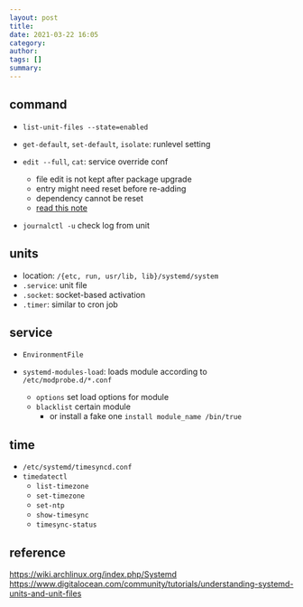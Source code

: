 ```yaml
---
layout: post
title: 
date: 2021-03-22 16:05
category: 
author: 
tags: []
summary: 
---
```


## command

- `list-unit-files --state=enabled`
- `get-default`, `set-default`, `isolate`: runlevel setting
- `edit --full`, `cat`: service override conf
  - file edit is not kept after package upgrade
  - entry might need reset before re-adding
  - dependency cannot be reset
  - [read this note](https://unix.stackexchange.com/questions/398540/how-to-override-systemd-unit-file-settings) 

- `journalctl -u` check log from unit

## units

- location: `/{etc, run, usr/lib, lib}/systemd/system`
- `.service`: unit file
- `.socket`: socket-based activation
- `.timer`: similar to cron job

## service

- `EnvironmentFile`

- `systemd-modules-load`: loads module according to `/etc/modprobe.d/*.conf`
  - `options` set load options for module
  - `blacklist` certain module
    - or install a fake one `install module_name /bin/true`

## time

- `/etc/systemd/timesyncd.conf`
- `timedatectl`
  - `list-timezone`
  - `set-timezone`
  - `set-ntp`
  - `show-timesync`
  - `timesync-status`

## reference

https://wiki.archlinux.org/index.php/Systemd
https://www.digitalocean.com/community/tutorials/understanding-systemd-units-and-unit-files
